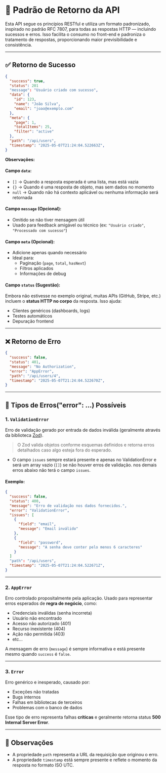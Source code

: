 # 📡 Padrão de Retorno da API

Esta API segue os princípios RESTful e utiliza um formato padronizado, inspirado no padrão RFC 7807, para todas as respostas HTTP — incluindo sucessos e erros. Isso facilita o consumo no front-end e padroniza o tratamento de respostas, proporcionando maior previsibilidade e consistência.

---

## ✅ Retorno de Sucesso

```json
{
  "success": true,
  "status": 201
  "message": "Usuário criado com sucesso",
  "data": {
    "id": 123,
    "name": "João Silva",
    "email": "joao@exemplo.com"
  },
  "meta": {
    "page": 1,
    "totalItems": 25,
    "filter": "active"
  },
  "path": "/api/users",
  "timestamp": "2025-05-07T21:24:04.522663Z",
}
```
 **Observações:** 
#### **Campo `data`:**
- `[]` → Quando a resposta esperada é uma lista, mas está vazia  
- `{}` → Quando é uma resposta de objeto, mas sem dados no momento  
- `null` → Quando não há contexto aplicável ou nenhuma informação será retornada  

#### **Campo `message` (Opcional):**
- Omitido se não tiver mensagem útil  
- Usado para feedback amigável ou técnico (ex: `"Usuário criado"`, `"Processado com sucesso"`)  

#### **Campo `meta` (Opcional):**
- Adicione apenas quando necessário  
- Ideal para:  
  - Paginação (`page`, `total`, `hasNext`)  
  - Filtros aplicados  
  - Informações de debug  

#### **Campo `status` (Sugestão):**
Embora não estivesse no exemplo original, muitas APIs (GitHub, Stripe, etc.) incluem o **status HTTP no corpo** da resposta. Isso ajuda:  
- Clientes genéricos (dashboards, logs)  
- Testes automáticos  
- Depuração frontend  

---

## ❌ Retorno de Erro

```json
{
  "success": false,
  "status": 401,  
  "message": "No Authorization",
  "error": "AppError",
  "path": "/api/users/4",
  "timestamp": "2025-05-07T21:24:04.522670Z",
}
```

---

## 🧠 Tipos de Erros("error": ...) Possíveis

### 1. `ValidationError`

Erro de validação gerado por entrada de dados inválida (geralmente através da biblioteca [Zod](https://zod.dev/)).

> O Zod valida objetos conforme esquemas definidos e retorna erros detalhados caso algo esteja fora do esperado.

- O campo `issues` sempre estará presente e apenas no ValidationError e será um array vazio (`[]`) se não houver erros de validação. nos demais erros abaixo não terá o campo `issues`.

#### Exemplo:

```json
{
  "success": false,
  "status": 400,  
  "message": "Erro de validação nos dados fornecidos.",
  "error": "ValidationError",
  "issues": [
    {
      "field": "email",
      "message": "Email inválido"
    },
    {
      "field": "password",
      "message": "A senha deve conter pelo menos 6 caracteres"
    }
  ]
  "path": "/api/users",
  "timestamp": "2025-05-07T21:24:04.522671Z",
}
```

---

### 2. `AppError`

Erro controlado propositalmente pela aplicação. Usado para representar erros esperados de **regra de negócio**, como:

- Credenciais inválidas (senha incorreta)
- Usuário não encontrado
- Acesso não autorizado (401)
- Recurso inexistente (404)
- Ação não permitida (403)
- etc...

A mensagem de erro (`message`) é sempre informativa e está presente mesmo quando `success` é `false`.

---

### 3. `Error`

Erro genérico e inesperado, causado por:

- Exceções não tratadas
- Bugs internos
- Falhas em bibliotecas de terceiros
- Problemas com o banco de dados

Esse tipo de erro representa falhas **críticas** e geralmente retorna status **500 Internal Server Error**.

---

## 📌 Observações

- A propriedade `path` representa a URL da requisição que originou o erro.
- A propriedade `timestamp` está sempre presente e reflete o momento da resposta no formato ISO UTC.
